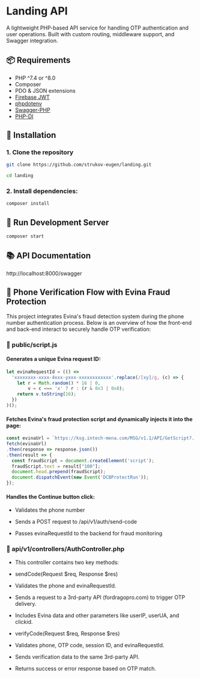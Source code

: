 # Landing API

A lightweight PHP-based API service for handling OTP authentication and user operations. Built with custom routing, middleware support, and Swagger integration.

## 📦 Requirements

- PHP ^7.4 or ^8.0
- Composer
- PDO & JSON extensions
- [Firebase JWT](https://github.com/firebase/php-jwt)
- [phpdotenv](https://github.com/vlucas/phpdotenv)
- [Swagger-PHP](https://github.com/zircote/swagger-php)
- [PHP-DI](https://php-di.org/)

## 🚀 Installation

### 1. Clone the repository
```bash
git clone https://github.com/strukov-eugen/landing.git
```
```bash
cd landing
```

### 2. Install dependencies:
```bash
composer install
```
## 🧪 Run Development Server
```bash
composer start
```
## 📚 API Documentation

http://localhost:8000/swagger

## 📱 Phone Verification Flow with Evina Fraud Protection
This project integrates Evina's fraud detection system during the phone number authentication process. Below is an overview of how the front-end and back-end interact to securely handle OTP verification:

### 📂 public/script.js

#### Generates a unique Evina request ID:

```js
let evinaRequestId = (() =>
  'xxxxxxxx-xxxx-4xxx-yxxx-xxxxxxxxxxxx'.replace(/[xy]/g, (c) => {
    let r = Math.random() * 16 | 0,
        v = c === 'x' ? r : (r & 0x3 | 0x8);
    return v.toString(16);
  })
)();
```

#### Fetches Evina's fraud protection script and dynamically injects it into the page:

```js
const evinaUrl = `https://ksg.intech-mena.com/MSG/v1.1/API/GetScript?...&requestId=${evinaRequestId}`;
fetch(evinaUrl)
.then(response => response.json())
.then(result => {
  const fraudScript = document.createElement('script');
  fraudScript.text = result["100"];
  document.head.prepend(fraudScript);
  document.dispatchEvent(new Event('DCBProtectRun'));
});
```

#### Handles the Continue button click:

- Validates the phone number

- Sends a POST request to /api/v1/auth/send-code

- Passes evinaRequestId to the backend for fraud monitoring

### 🧩 api/v1/controllers/AuthController.php

- This controller contains two key methods:

- sendCode(Request $req, Response $res)
- Validates the phone and evinaRequestId.

- Sends a request to a 3rd-party API (fordragopro.com) to trigger OTP delivery.

- Includes Evina data and other parameters like userIP, userUA, and clickid.

- verifyCode(Request $req, Response $res)
- Validates phone, OTP code, session ID, and evinaRequestId.

- Sends verification data to the same 3rd-party API.

- Returns success or error response based on OTP match.
